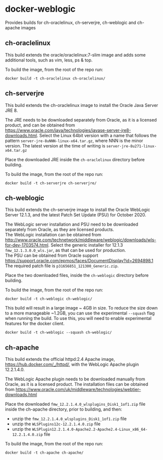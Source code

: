 # docker-weblogic
Provides builds for ch-oraclelinux, ch-serverjre, ch-weblogic and ch-apache images


## ch-oraclelinux
This build extends the oracle/oraclelinux:7-slim image and adds some additional tools, such as vim, less, ps & top.

To build the image, from the root of the repo run:

    docker build -t ch-oraclelinux ch-oraclelinux/

## ch-serverjre
This build extends the ch-oraclelinux image to install the Oracle Java Server JRE 8.  

The JRE needs to be downloaded separately from Oracle, as it is a licensed product, and can be obtained from https://www.oracle.com/java/technologies/javase-server-jre8-downloads.html. Select the Linux 64bit version with a name that follows the pattern `server-jre-8uNNN-linux-x64.tar.gz`, where NNN is the minor version.  The latest version at the time of writing is `server-jre-8u271-linux-x64.tar.gz`

Place the downloaded JRE inside the `ch-oraclelinux` directory before building.

To build the image, from the root of the repo run:

    docker build -t ch-serverjre ch-serverjre/
   
## ch-weblogic
This build extends the ch-serverjre image to install the Oracle WebLogic Server 12.1.3, and the latest Patch Set Update (PSU) for October 2020.  

The WebLogic server installation and PSU need to be downloaded separately from Oracle, as they are licensed products.  
The WebLogic installation can be obtained from http://www.oracle.com/technetwork/middleware/weblogic/downloads/wls-for-dev-1703574.html.  Select the generic installer for 12.1.3 `fmw_12.1.3.0.0_wls.jar`, as that can be used for production.  
The PSU can be obtained from Oracle support https://support.oracle.com/epmos/faces/DocumentDisplay?id=2694898.1 The required patch file is `p31656851_121300_Generic.zip`.

Place the two downloaded files, inside the `ch-weblogic` directory before building.

To build the image, from the root of the repo run:

    docker build -t ch-weblogic ch-weblogic/
   
This build will result in a large image ~ 4GB in size.  To reduce the size down to a more manageable ~1.2GB, you can use the experimental `--squash` flag when running the build.  To use this, you will need to enable experimental features for the docker client.

    docker build -t ch-weblogic --squash ch-weblogic/

## ch-apache
This build extends the official httpd:2.4 Apache image, https://hub.docker.com/_/httpd/, with the WebLogic Apache plugin 12.2.1.4.0.

The WebLogic Apache plugin needs to be downloaded manually from Oracle, as it is a licensed product.  The installation files can be obtained from https://www.oracle.com/uk/middleware/technologies/webtier-downloads.html

Place the downloaded `fmw_12.2.1.4.0_wlsplugins_Disk1_1of1.zip` file inside the ch-apache directory, prior to building, and then:
 - unzip the `fmw_12.2.1.4.0_wlsplugins_Disk1_1of1.zip` file
 - unzip the `WLSPlugins12c-12.2.1.4.0.zip` file
 - unzip the `WLSPlugin12.2.1.4.0-Apache2.2-Apache2.4-Linux_x86_64-12.2.1.4.0.zip` file

To build the image, from the root of the repo run:

    docker build -t ch-apache ch-apache/
